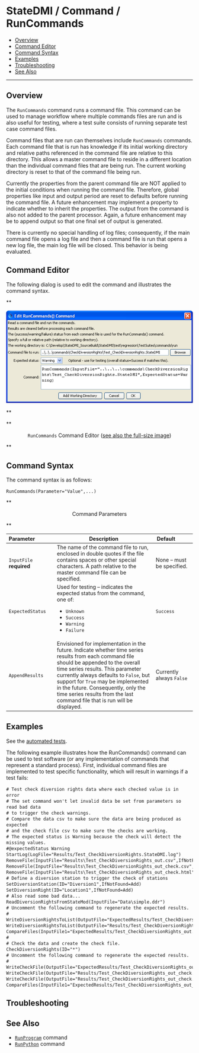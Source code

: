 # StateDMI / Command / RunCommands #

* [Overview](#overview)
* [Command Editor](#command-editor)
* [Command Syntax](#command-syntax)
* [Examples](#examples)
* [Troubleshooting](#troubleshooting)
* [See Also](#see-also)

-------------------------

## Overview ##

The `RunCommands` command
runs a command file.  This command can be used to manage workflow where multiple commands
files are run and is also useful for testing, where a test suite consists of running separate test case command files.

Command files that are run can themselves include `RunCommands` commands.
Each command file that is run has knowledge if its initial working
directory and relative paths referenced in the command file are relative to this directory.
This allows a master command file to reside in a different location
than the individual command files that are being run.
The current working directory is reset to that of the command file being run.

Currently the properties from the parent command file are NOT applied
to the initial conditions when running the command file.
Therefore, global properties like input and output period are
reset to defaults before running the command file.
A future enhancement may implement a property to indicate whether to inherit the properties.
The output from the command is also not added to the parent processor.
Again, a future enhancement may be to append output so that one final set of output is generated.

There is currently no special handling of log files; consequently, if the main command file
opens a log file and then a command file is run that opens a new log file,
the main log file will be closed.  This behavior is being evaluated.

## Command Editor ##

The following dialog is used to edit the command and illustrates the command syntax.

**<p style="text-align: center;">
![RunCommands](RunCommands.png)
</p>**

**<p style="text-align: center;">
`RunCommands` Command Editor (<a href="../RunCommands.png">see also the full-size image</a>)
</p>**

## Command Syntax ##

The command syntax is as follows:

```text
RunCommands(Parameter="Value",...)
```
**<p style="text-align: center;">
Command Parameters
</p>**

| **Parameter**&nbsp;&nbsp;&nbsp;&nbsp;&nbsp;&nbsp;&nbsp;&nbsp;&nbsp;&nbsp;&nbsp;&nbsp; | **Description** | **Default**&nbsp;&nbsp;&nbsp;&nbsp;&nbsp;&nbsp;&nbsp;&nbsp;&nbsp;&nbsp; |
| --------------|-----------------|----------------- |
| `InputFile`<br>**required** | The name of the command file to run, enclosed in double quotes if the file contains spaces or other special characters.  A path relative to the master command file can be specified. | None – must be specified. |
| `ExpectedStatus` | Used for testing – indicates the expected status from the command, one of:<ul><li>`Unknown`</li><li>`Success`</li><li>`Warning`</li><li>`Failure`</li></ul> | `Success` |
| `AppendResults` | Envisioned for implementation in the future.  Indicate whether time series results from each command file should be appended to the overall time series results.  This parameter currently always defaults to `False`, but support for `True` may be implemented in the future.  Consequently, only the time series results from the last command file that is run will be displayed. | Currently always `False` |

## Examples ##

See the [automated tests](https://github.com/OpenCDSS/cdss-app-statedmi-test/tree/master/test/regression/commands/RunCommands).

The following example illustrates how the RunCommands() command can be used to test software
(or any implementation of commands that represent a standard process).
First, individual command files are implemented to test specific functionality,
which will result in warnings if a test fails:

```
# Test check diversion rights data where each checked value is in error
# The set command won't let invalid data be set from parameters so read bad data
# to trigger the check warnings.
# Compare the data csv to make sure the data are being produced as expected
# and the check file csv to make sure the checks are working.
# The expected status is Warning because the check will detect the missing values.
#@expectedStatus Warning
StartLog(LogFile="Results/Test_CheckDiversionRights.StateDMI.log")
RemoveFile(InputFile="Results\Test_CheckDiversionRights_out.csv",IfNotFound=Ignore)
RemoveFile(InputFile="Results\Test_CheckDiversionRights_out_check.csv",IfNotFound=Ignore)
RemoveFile(InputFile="Results\Test_CheckDiversionRights_out_check.html",IfNotFound=Ignore)
# Define a diversion station to trigger the check of stations
SetDiversionStation(ID="Diversion1",IfNotFound=Add)
SetDiversionRight(ID="Location1",IfNotFound=Add)
# Also read some bad data...
ReadDiversionRightsFromStateMod(InputFile="Data\simple.ddr")
# Uncomment the following command to regenerate the expected results.
# WriteDiversionRightsToList(OutputFile="ExpectedResults/Test_CheckDiversionRights_out.csv")
WriteDiversionRightsToList(OutputFile="Results/Test_CheckDiversionRights_out.csv")
CompareFiles(InputFile1="ExpectedResults/Test_CheckDiversionRights_out.csv",InputFile2="Results/Test_CheckDiversionRights_out.csv",WarnIfDifferent=True)
#
# Check the data and create the check file.
CheckDiversionRights(ID="*")
# Uncomment the following command to regenerate the expected results.
# WriteCheckFile(OutputFile="ExpectedResults/Test_CheckDiversionRights_out_check.csv")
WriteCheckFile(OutputFile="Results/Test_CheckDiversionRights_out_check.csv")
WriteCheckFile(OutputFile="Results/Test_CheckDiversionRights_out_check.html")
CompareFiles(InputFile1="ExpectedResults/Test_CheckDiversionRights_out_check.csv",InputFile2="Results/Test_CheckDiversionRights_out_check.csv",WarnIfDifferent=True)
```

## Troubleshooting ##

## See Also ##

* [`RunProgram`](../RunProgram/RunProgram.md) command
* [`RunPython`](../RunPython/RunPython.md) command
